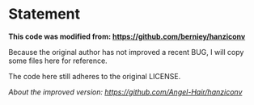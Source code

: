 # Statement

**This code was modified from: https://github.com/berniey/hanziconv**

Because the original author has not improved a recent BUG, I will copy some files here for reference.

The code here still adheres to the original LICENSE.

*About the improved version: https://github.com/Angel-Hair/hanziconv*